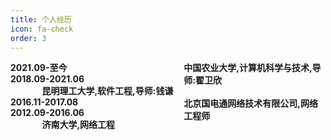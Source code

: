 ```yaml
---
title: 个人经历
icon: fa-check
order: 3
---
```


<style>
  .a1{float:left;width:40%;border:1px solid # F00;}
  .a2{float:right;width:45%;border:1px solid # F00;text-align:left}
  .b1{float:left;width:40%;border:1px solid # F00;}
  .b2{float:right;width:45%;border:1px solid # F00;text-align:left}
  .c1{float:left;width:40%;border:1px solid # F00;}
  .c2{float:right;width:45%;border:1px solid # F00;text-align:left}
  .d1{float:left;width:40%;border:1px solid # F00;}
  .d2{float:right;width:45%;border:1px solid # F00;text-align:left}
</style>
<div class="a1">
  <strong><b>2021.09-至今</b></strong>
</div>
<div class="a2">
  <strong>中国农业大学,计算机科学与技术,导师:翟卫欣</strong>
</div>
<div class="b1">
  <strong>2018.09-2021.06</strong>
</div>
<div class="b2">
  <strong>昆明理工大学,软件工程,导师:钱谦</strong>
</div>
<div class="c1">
  <strong>2016.11-2017.08</strong>
</div>
<div class="c2">
  <strong>北京国电通网络技术有限公司,网络工程师</strong>
</div>
<div class="d1">
  <strong>2012.09-2016.06</strong>
</div>
<div class="d2">
  <strong>济南大学,网络工程</strong>
</div>

